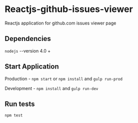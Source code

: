# Reactjs-github-issues-viewer

Reactjs application for github.com issues viewer page


## Dependencies

`nodejs` --version 4.0 +

## Start Application

Production - `npm start` or `npm install` and `gulp run-prod`

Development - `npm install` and `gulp run-dev`


## Run tests

`npm test`
